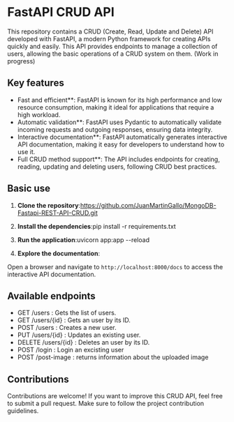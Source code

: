 # FastAPI CRUD API

This repository contains a CRUD (Create, Read, Update and Delete) API developed with FastAPI, a modern Python framework for creating APIs quickly and easily. This API provides endpoints to manage a collection of users, allowing the basic operations of a CRUD system on them. (Work in progress)

## Key features

- Fast and efficient**: FastAPI is known for its high performance and low resource consumption, making it ideal for applications that require a high workload.
- Automatic validation**: FastAPI uses Pydantic to automatically validate incoming requests and outgoing responses, ensuring data integrity.
- Interactive documentation**: FastAPI automatically generates interactive API documentation, making it easy for developers to understand how to use it.
- Full CRUD method support**: The API includes endpoints for creating, reading, updating and deleting users, following CRUD best practices.

## Basic use

1. **Clone the repository**:https://github.com/JuanMartinGallo/MongoDB-Fastapi-REST-API-CRUD.git


2. **Install the dependencies**:pip install -r requirements.txt


3. **Run the application**:uvicorn app:app --reload


4. **Explore the documentation**:

Open a browser and navigate to `http://localhost:8000/docs` to access the interactive API documentation.

## Available endpoints

- GET /users : Gets the list of users.
- GET /users/{id} : Gets an user by its ID.
- POST /users : Creates a new user.
- PUT /users/{id} : Updates an existing user.
- DELETE /users/{id} : Deletes an user by its ID.
- POST /login : Login an excisting user
- POST /post-image : returns information about the uploaded image

## Contributions

Contributions are welcome! If you want to improve this CRUD API, feel free to submit a pull request. Make sure to follow the project contribution guidelines.